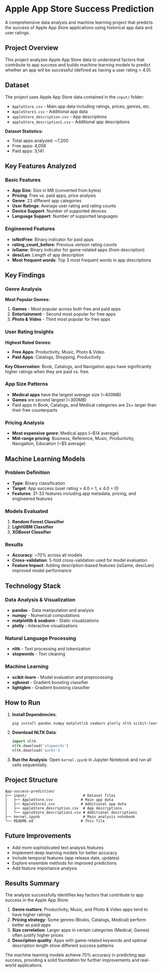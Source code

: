 # Apple App Store Success Prediction

A comprehensive data analysis and machine learning project that predicts the success of Apple App Store applications using historical app data and user ratings.

## Project Overview

This project analyzes Apple App Store data to understand factors that contribute to app success and builds machine learning models to predict whether an app will be successful (defined as having a user rating > 4.0).

## Dataset

The project uses Apple App Store data contained in the `input/` folder:
- `AppleStore.csv` - Main app data including ratings, prices, genres, etc.
- `AppleStore1.csv` - Additional app data
- `appleStore_description.csv` - App descriptions
- `appleStore_description1.csv` - Additional app descriptions

**Dataset Statistics:**
- Total apps analyzed: ~7,200
- Free apps: 4,056
- Paid apps: 3,141

## Key Features Analyzed

### Basic Features
- **App Size**: Size in MB (converted from bytes)
- **Pricing**: Free vs. paid apps, price analysis
- **Genre**: 23 different app categories
- **User Ratings**: Average user rating and rating counts
- **Device Support**: Number of supported devices
- **Language Support**: Number of supported languages

### Engineered Features
- **isNotFree**: Binary indicator for paid apps
- **rating_count_before**: Previous version rating counts
- **isGame**: Binary indicator for game-related apps (from description)
- **descLen**: Length of app description
- **Most frequent words**: Top 3 most frequent words in app descriptions

## Key Findings

### Genre Analysis
**Most Popular Genres:**
1. **Games** - Most popular across both free and paid apps
2. **Entertainment** - Second most popular for free apps
3. **Photo & Video** - Third most popular for free apps

### User Rating Insights
**Highest Rated Genres:**
- **Free Apps**: Productivity, Music, Photo & Video
- **Paid Apps**: Catalogs, Shopping, Productivity

**Key Observation**: Book, Catalogs, and Navigation apps have significantly higher ratings when they are paid vs. free.

### App Size Patterns
- **Medical apps** have the largest average size (~400MB)
- **Games** are second largest (~300MB)
- Paid apps in Book, Catalogs, and Medical categories are 2x+ larger than their free counterparts

### Pricing Analysis
- **Most expensive genre**: Medical apps (~$14 average)
- **Mid-range pricing**: Business, Reference, Music, Productivity, Navigation, Education (~$5 average)

## Machine Learning Models

### Problem Definition
- **Type**: Binary classification
- **Target**: App success (user rating > 4.0 = 1, ≤ 4.0 = 0)
- **Features**: 31-33 features including app metadata, pricing, and engineered features

### Models Evaluated
1. **Random Forest Classifier**
2. **LightGBM Classifier**
3. **XGBoost Classifier**

### Results
- **Accuracy**: ~70% across all models
- **Cross-validation**: 5-fold cross-validation used for model evaluation
- **Feature Impact**: Adding description-based features (isGame, descLen) improved model performance

## Technology Stack

### Data Analysis & Visualization
- **pandas** - Data manipulation and analysis
- **numpy** - Numerical computations
- **matplotlib & seaborn** - Static visualizations
- **plotly** - Interactive visualizations

### Natural Language Processing
- **nltk** - Text processing and tokenization
- **stopwords** - Text cleaning

### Machine Learning
- **scikit-learn** - Model evaluation and preprocessing
- **xgboost** - Gradient boosting classifier
- **lightgbm** - Gradient boosting classifier

## How to Run

1. **Install Dependencies**:
   ```bash
   pip install pandas numpy matplotlib seaborn plotly nltk scikit-learn xgboost lightgbm missingno
   ```

2. **Download NLTK Data**:
   ```python
   import nltk
   nltk.download('stopwords')
   nltk.download('punkt')
   ```

3. **Run the Analysis**:
   Open `kernel.ipynb` in Jupyter Notebook and run all cells sequentially.

## Project Structure

```
App-success-prediction/
├── input/                          # Dataset files
│   ├── AppleStore.csv             # Main app data
│   ├── AppleStore1.csv            # Additional app data
│   ├── appleStore_description.csv  # App descriptions
│   └── appleStore_description1.csv # Additional descriptions
├── kernel.ipynb                    # Main analysis notebook
└── README.md                      # This file
```

## Future Improvements

- Add more sophisticated text analysis features
- Implement deep learning models for better accuracy
- Include temporal features (app release date, updates)
- Explore ensemble methods for improved predictions
- Add feature importance analysis

## Results Summary

The analysis successfully identifies key factors that contribute to app success in the Apple App Store:

1. **Genre matters**: Productivity, Music, and Photo & Video apps tend to have higher ratings
2. **Pricing strategy**: Some genres (Books, Catalogs, Medical) perform better as paid apps
3. **Size correlation**: Larger apps in certain categories (Medical, Games) often justify higher prices
4. **Description quality**: Apps with game-related keywords and optimal description length show different success patterns

The machine learning models achieve 70% accuracy in predicting app success, providing a solid foundation for further improvements and real-world applications.

